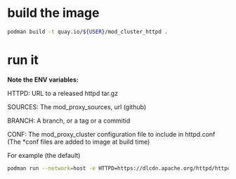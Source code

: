 # build the image
```bash
podman build -t quay.io/${USER}/mod_cluster_httpd .
```

# run it
**Note the ENV variables:**

HTTPD: URL to a released httpd tar.gz

SOURCES: The mod_proxy_sources, url (github)

BRANCH: A branch, or a tag or a commitid

CONF: The mod_proxy_cluster configuration file to include in httpd.conf (The *conf files are added to image at build time)

For example (the default)
```bash
podman run --network=host -e HTTPD=https://dlcdn.apache.org/httpd/httpd-2.4.54.tar.gz SOURCES=https://github.com/modcluster/mod_proxy_cluster/ -e BRANCH=main CONF=mod_proxy_cluster.conf quay.io/${USER}/mod_cluster_httpd
```
